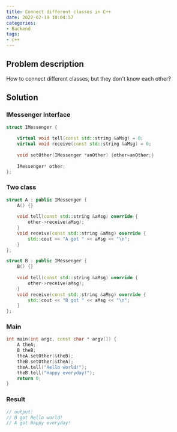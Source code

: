 ```yaml
---
title: Connect different classes in C++
date: 2022-02-19 18:04:57
categories: 
- Backend
tags: 
- c++
---
```


## Problem description

How to connect different classes, but they don't know each other?

## Solution

### IMessenger Interface

```c++
struct IMessenger {
    
    virtual void tell(const std::string &aMsg) = 0;
    virtual void receive(const std::string &aMsg) = 0;
    
    void setOther(IMessenger *anOther) {other=anOther;}
    
    IMessenger* other;
};
```

### Two class

```c++
struct A : public IMessenger {
    A() {}
    
    void tell(const std::string &aMsg) override {
        other->receive(aMsg);
    }
    void receive(const std::string &aMsg) override {
        std::cout << "A got " << aMsg << "\n";
    }
};

struct B : public IMessenger {
    B() {}
    
    void tell(const std::string &aMsg) override {
        other->receive(aMsg);
    }
    void receive(const std::string &aMsg) override {
        std::cout << "B got " << aMsg << "\n";
    }
};
```

### Main

```c++
int main(int argc, const char * argv[]) {
    A theA;
    B theB;
    theA.setOther(&theB);
    theB.setOther(&theA);
    theA.tell("Hello world!");
    theB.tell("Happy everyday!");
    return 0;
}
```

### Result

```c++
// output:
// B got Hello world!
// A got Happy everyday!
```

